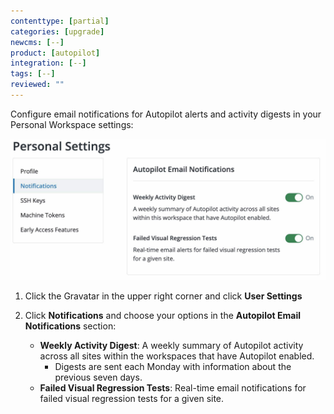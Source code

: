```yaml
---
contenttype: [partial]
categories: [upgrade]
newcms: [--]
product: [autopilot]
integration: [--]
tags: [--]
reviewed: ""
---
```


Configure email notifications for Autopilot alerts and activity digests in your Personal Workspace settings:

![Personal Workspace Settings include options for Autopilot email notifications](../../images/autopilot/new-dashboard-personal-workspace-personal-settings-autopilot-notifications.jpg)

1. Click the <i className="fa fa-user-circle"></i> Gravatar in the upper right corner and click <i className="fa fa-user-cog"></i> **User Settings**
1. Click **Notifications** and choose your options in the **Autopilot Email Notifications** section:

   - **Weekly Activity Digest**: A weekly summary of Autopilot activity across all sites within the workspaces that have Autopilot enabled.
     - Digests are sent each Monday with information about the previous seven days.
   - **Failed Visual Regression Tests**: Real-time email notifications for failed visual regression tests for a given site.
